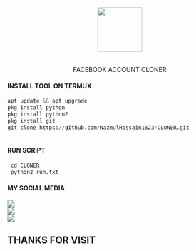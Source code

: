 

<div id="header" align="center">

  <img src="https://media.giphy.com/media/f7tjJVK7DHzG9OLua5/giphy.gif" width="100"/>

</div>

</br>
<p align="center">
      FACEBOOK ACCOUNT CLONER
</p>

  #### INSTALL TOOL ON TERMUX
```python
apt update && apt upgrade 
pkg install python 
pkg install python2 
pkg install git
git clone https://github.com/NazmulHossain1623/CLONER.git
 
```
#### RUN SCRIPT
```python
 cd CLONER
 python2 run.txt
```


#### MY SOCIAL MEDIA

[![](https://img.shields.io/badge/Github-black?logo=Github&logoColor=red&labelColor=black)](https://github.com/NazmulHossain1623) <br>
[![](https://img.shields.io/badge/Facebook-black?logo=Facebook&logoColor=red&labelColor=blue)](https://www.facebook.com/NazmulHossain16239) <br>
[![](https://img.shields.io/badge/Facebook-black?logo=Facebook&logoColor=yellow&labelColor=red)](https://www.facebook.com/profile.php?id=100043316096491) <br>

<h2> THANKS FOR VISIT <h2\>
